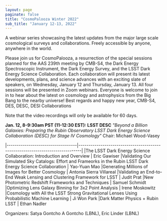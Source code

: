 ```yaml
---
layout: page
paginate: false
title: "CosmoPalooza Winter 2022"
sub_title: "January 12-13, 2022"
---
```


A webinar series showcasing the latest updates from the major large scale cosmological surveys and collaborations. 
Freely accessible by anyone, anywhere in the world.

Please join us for CosmoPalooza, a resurrection of the special sessions planned for the AAS 239th meeting by CMB-S4, the Dark Energy Spectroscopic Instrument, the Dark Energy Survey, and the LSST Dark Energy Science Collaboration. 
Each collaboration will present its latest developments, plans, and science advances with an exciting slate of speakers, on Wednesday, January 12 and Thursday, January 13.
All four sessions will be presented in Zoom webinars. Everyone is welcome to join in to hear about the latest on cosmology and astrophysics from the Big Bang to the nearby universe!
Best regards and happy new year,
CMB-S4, DES, DESC, DESI Collaborations

Note that the video recordings will only be available for 60 days.

**Jan. 12, 8-9:30am PST (11-12:30 EST): LSST DESC**
_"Beyond a Billion Galaxies: Preparing the Rubin Observatory LSST Dark Energy Science Collaboration (DESC) for Stage IV Cosmology"_
Chair: Michael Wood-Vasey

|-----------------------------------|-------------------------------------------------------------------------------|
|The LSST Dark Energy Science Collaboration: Introduction and Overview                                            | Eric Gawiser 
|Validating Our Simulated Sky Catalogs: Effort and Frameorks in the Rubin LSST Dark Energy Science Collaboration  | Yao-Yuan Mao
|Generating Millions of Images for Better Cosmology                                                               | Antonia Sierra Villareal
|Validating an End-to-End Weak Lensing and Clustering Framework for LSST                                          | Judit Prat 
|New Photometric Redshift Frameworks and Techniques                                                               | Samuel Schmidt 
|Optimizing Lens Galaxy Binning for 3x2 Point Analysis                                                            | Irene Moskowitz 
|Cosmology with All the LSST Strong Gravitational Lenses Using Probabilistic Machine Learning                     | Ji Won Park
|Dark Matter Physics + Rubin LSST                                                                                 | Ethan Nadler


Organizers: Satya Gontcho A Gontcho (LBNL), Eric Linder (LBNL)

